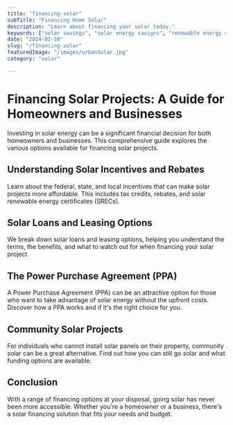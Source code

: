 ```yaml
---
title: "financing-solar"
subTitle: "Financing Home Solar"
description: "Learn about financing your solar today."
keywords: ["solar savings", "solar energy savigns", "renewable energy savings", "grid stability", "solar bill"]
date: "2024-02-10"
slug: "/financing-solar"
featuredImage: "/images/urbanSolar.jpg"
category: "solar"

---
```


# Financing Solar Projects: A Guide for Homeowners and Businesses

Investing in solar energy can be a significant financial decision for both homeowners and businesses. This comprehensive guide explores the various options available for financing solar projects.

## Understanding Solar Incentives and Rebates

Learn about the federal, state, and local incentives that can make solar projects more affordable. This includes tax credits, rebates, and solar renewable energy certificates (SRECs).

## Solar Loans and Leasing Options

We break down solar loans and leasing options, helping you understand the terms, the benefits, and what to watch out for when financing your solar project.

## The Power Purchase Agreement (PPA)

A Power Purchase Agreement (PPA) can be an attractive option for those who want to take advantage of solar energy without the upfront costs. Discover how a PPA works and if it's the right choice for you.

## Community Solar Projects

For individuals who cannot install solar panels on their property, community solar can be a great alternative. Find out how you can still go solar and what funding options are available.

## Conclusion

With a range of financing options at your disposal, going solar has never been more accessible. Whether you're a homeowner or a business, there's a solar financing solution that fits your needs and budget.

